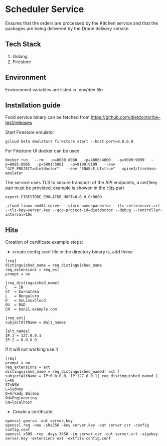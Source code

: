 # Scheduler Service
Ensures that the orders are processed by the Kitchen service and that the packages are being delivered by the Drone delivery service.
 
## Tech Stack
1. Golang
2. Firestore

## Environment
Environment variables are listed in .env/dev file

## Installation guide
Food service binary can be fetched from https://github.com/dietdoctor/be-test/releases

Start Firestore emulator 

```
gcloud beta emulators firestore start --host-port=0.0.0.0
```

For Firestore UI docker can be used 

```
docker run   --rm   -p=8080:8080   -p=4000:4000   -p=9099:9099   -p=8085:8085   -p=5001:5001   -p=9199:9199   --env "GCP_PROJECT=dietdoctor"   --env "ENABLE_UI=true"   spine3/firebase-emulator
```

The service uses TLS to secure transport of the API endpoints, a cert/key pair must be provided, example is showen in the [Hits](#hits) part

```
export FIRESTORE_EMULATOR_HOST=0.0.0.0:8080

./food-linux-amd64 server --store-namespace=foo --tls-cert=server.crt --tls-key=server.key --gcp-project-id=dietdoctor --debug --controller-interval=10s
```

## Hits
Creation of certificate example steps:

-  create config.conf file in the directory binary is, add these

```
[req]
distinguished_name = req_distinguished_name
req_extensions = req_ext
prompt = no

[req_distinguished_name]
C   = IN
ST  = Karnataka
L   = Bengaluru
O   = GoLinuxCloud
OU  = R&D
CN  = ban21.example.com

[req_ext]
subjectAltName = @alt_names

[alt_names]
IP.1 = 127.0.0.1
IP.2 = 0.0.0.0
```

If it will not working use it

```
[req]
prompt = no
req_extensions = ext
distinguished_name = req_distinguished_named[ ext ]
subjectAltName = IP:0.0.0.0, IP:127.0.0.1[ req_distinguished_named ]
C=AU
ST=NSW
L=Sydney
O=Arkady Balaba
OU=Engineering
CN=localhost
```

- Create a certificate:

```
openssl genrsa -out server.key
openssl req -new -sha256 -key server.key -out server.csr -config config.conf
openssl x509 -req -days 3650 -in server.csr -out server.crt -signkey server.key -extensions ext -extfile config.conf
```


